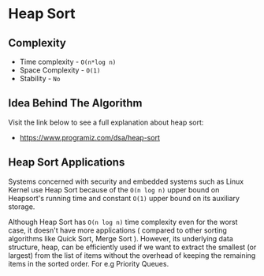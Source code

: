 # Heap Sort

## Complexity

- Time complexity - `O(n*log n)`
- Space Complexity - `O(1)`
- Stability - `No`

## Idea Behind The Algorithm 

Visit the link below to see a full explanation about heap sort:
- https://www.programiz.com/dsa/heap-sort

## Heap Sort Applications



Systems concerned with security and embedded systems such as Linux Kernel use Heap Sort because of the `O(n log n)` upper bound on Heapsort's running time and constant `O(1)` upper bound on its auxiliary storage. </br>

Although Heap Sort has `O(n log n)` time complexity even for the worst case, it doesn't have more applications ( compared to other sorting algorithms like Quick Sort, Merge Sort ). However, its underlying data structure, heap, can be efficiently used if we want to extract the smallest (or largest) from the list of items without the overhead of keeping the remaining items in the sorted order. For e.g Priority Queues.
